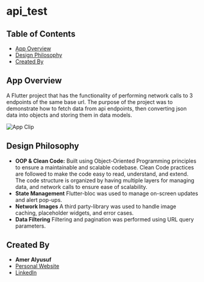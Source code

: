 # api_test

## Table of Contents

- [App Overview](#app-overview)
- [Design Philosophy](#design-philosophy)
- [Created By](#created-by)

## App Overview

A Flutter project that has the functionality of performing network calls to 3 endpoints of the same base url. The purpose of the project was to demonstrate how to fetch data from api endpoints, then converting json data into objects and storing them in data models.

![App Clip](api_test.gif)

## Design Philosophy

- **OOP & Clean Code:** Built using Object-Oriented Programming principles to ensure a maintainable and scalable codebase. Clean Code practices are followed to make the code easy to read, understand, and extend. The code structure is organized by having multiple layers for managing data, and network calls to ensure ease of scalability.
- **State Management** Flutter-bloc was used to manage on-screen updates and alert pop-ups.
- **Network Images** A third party-library was used to handle image caching, placeholder widgets, and error cases.
- **Data Filtering** Filtering and pagination was performed using URL query parameters. 


## Created By

- **Amer Alyusuf**
- [Personal Website](https://amer266030.github.io)
- [LinkedIn](https://www.linkedin.com/in/amer-alyusuf-77398587)